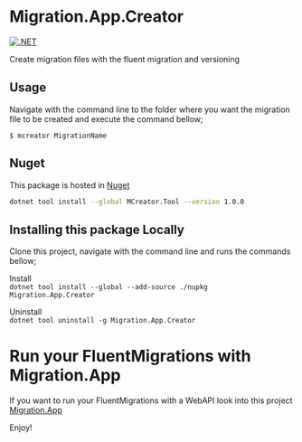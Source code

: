# Migration.App.Creator
[![.NET](https://github.com/leisiamedeiros/Migration.App.Creator/actions/workflows/dotnet.yml/badge.svg?branch=release)](https://github.com/leisiamedeiros/Migration.App.Creator/actions/workflows/dotnet.yml)

Create migration files with the fluent migration and versioning

## Usage

Navigate with the command line to the folder where you want the migration file to be created and 
execute the command bellow;

`$ mcreator MigrationName`

## Nuget

This package is hosted in [Nuget](https://www.nuget.org/packages/MCreator.Tool)

```bash
dotnet tool install --global MCreator.Tool --version 1.0.0
```
## Installing this package Locally
Clone this project, navigate with the command line and runs the commands bellow;

Install  
`dotnet tool install --global --add-source ./nupkg Migration.App.Creator`

Uninstall  
`dotnet tool uninstall -g Migration.App.Creator`

# Run your FluentMigrations with Migration.App

If you want to run your FluentMigrations with a WebAPI look into this project [Migration.App](https://github.com/leisiamedeiros/Migration.App)

Enjoy!
